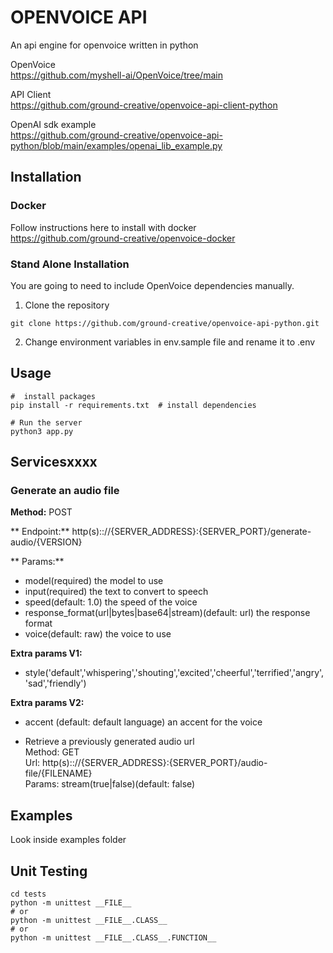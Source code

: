 # OPENVOICE API

An api engine for openvoice written in python

OpenVoice<br />
https://github.com/myshell-ai/OpenVoice/tree/main

API Client<br />
https://github.com/ground-creative/openvoice-api-client-python

OpenAI sdk example<br />
https://github.com/ground-creative/openvoice-api-python/blob/main/examples/openai_lib_example.py

## Installation

### Docker

Follow instructions here to install with docker<br /> 
https://github.com/ground-creative/openvoice-docker

### Stand Alone Installation

You are going to need to include OpenVoice dependencies manually.

1) Clone the repository
```
git clone https://github.com/ground-creative/openvoice-api-python.git
```

2) Change environment variables in env.sample file and rename it to .env

## Usage

```
#  install packages
pip install -r requirements.txt  # install dependencies

# Run the server
python3 app.py
```

## Servicesxxxx

### Generate an audio file

**Method:** POST

** Endpoint:** http(s):://{SERVER_ADDRESS}:{SERVER_PORT}/generate-audio/{VERSION}

** Params:**
- model(required) the model to use
- input(required) the text to convert to speech
- speed(default: 1.0) the speed of the voice
- response_format(url|bytes|base64|stream)(default: url) the response format
- voice(default: raw) the voice to use

**Extra params V1:** 
- style('default','whispering','shouting','excited','cheerful','terrified','angry','sad','friendly')

**Extra params V2:**
- accent (default: default language) an accent for the voice

- Retrieve a previously generated audio url<br />
Method: GET<br />
Url: http(s):://{SERVER_ADDRESS}:{SERVER_PORT}/audio-file/{FILENAME}<br />
Params: stream(true|false)(default: false)

## Examples

Look inside examples folder

## Unit Testing

```
cd tests
python -m unittest __FILE__
# or
python -m unittest __FILE__.CLASS__
# or
python -m unittest __FILE__.CLASS__.FUNCTION__
```
